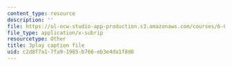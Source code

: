 ```yaml
---
content_type: resource
description: ''
file: https://ol-ocw-studio-app-production.s3.amazonaws.com/courses/6-006-introduction-to-algorithms-fall-2011/c2d8f7a17fa91985b766eb3e4da1f8d0_BRO7mVIFt08.srt
file_type: application/x-subrip
resourcetype: Other
title: 3play caption file
uid: c2d8f7a1-7fa9-1985-b766-eb3e4da1f8d0
---
```

